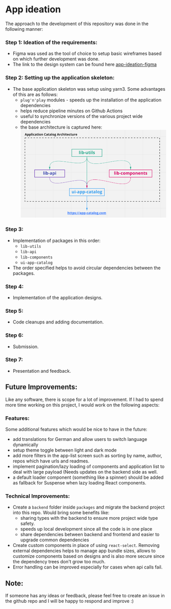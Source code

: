 # App ideation

The approach to the development of this repository was done in the following manner:

### Step 1: Ideation of the requirements:
- Figma was used as the tool of choice to setup basic wireframes based on which further development was done.
- The link to the design system can be found here [app-ideation-figma](/app-ideation/app-ideation-design-system.fig)

### Step 2: Setting up the application skeleton:
- The base application skeleton was setup using yarn3. Some advantages of this are as follows:
  - `plug'n'play` modules - speeds up the installation of the application dependencies
  - helps reduce pipeline minutes on Github Actions
  - useful to synchronize versions of the various project wide dependencies
  - the base architecture is captured here: ![img.png](img.png)

### Step 3:
- Implementation of packages in this order:
  - `lib-utils`
  - `lib-api`
  - `lib-components`
  - `ui-app-catalog`
- The order specified helps to avoid circular dependencies between the packages.

### Step 4:
- Implementation of the application designs.

### Step 5:
- Code cleanups and adding documentation.

### Step 6: 
- Submission.

### Step 7: 
- Presentation and feedback.

## Future Improvements:
Like any software, there is scope for a lot of improvement. If I had to spend more time working on this project,
I would work on the following aspects:

### Features: 
Some additional features which would be nice to have in the future:
- add translations for German and allow users to switch language dynamically
- setup theme toggle between light and dark mode
- add more filters in the app-list screen such as sorting by name, author, repos which have urls and readmes.
- implement pagination/lazy loading of components and application list to deal with large payload (Needs updates
  on the backend side as well.
- a default loader component (something like a spinner) should be added as fallback for Suspense when lazy loading
  React components.

### Technical Improvements:
- Create a `backend` folder inside `packages` and migrate the backend project into this repo. Would bring some benefits
  like:
  - sharing types with the backend to ensure more project wide type safety.
  - speeds up local development since all the code is in one place
  - share dependencies between backend and frontend and easier to upgrade common dependencies
- Create custom components in place of using `react-select`. Removing external dependencies helps to manage app bundle
  sizes, allows to customize components based on designs and is also more secure since the dependency trees
  don't grow too much.
- Error handling can be improved especially for cases when api calls fail. 


## Note:
If someone has any ideas or feedback, please feel free to create an issue in the github repo and I will be happy to
respond and improve :) 
